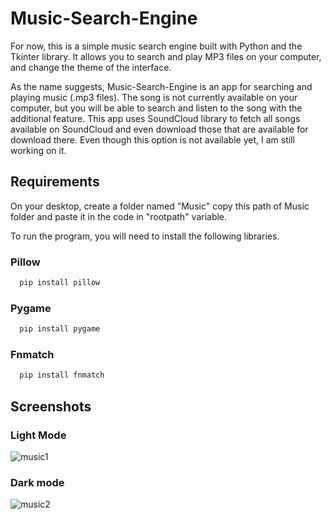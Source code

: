 
# Music-Search-Engine
For now, this is a simple music search engine built with Python and the Tkinter library. It allows you to search and play MP3 files on your computer, and change the theme of the interface.

As the name suggests, Music-Search-Engine is an app for searching and playing music (.mp3 files). The song is not currently available on your computer, but you will be able to search and listen to the song with the additional feature. This app uses SoundCloud library to fetch all songs available on SoundCloud and even download those that are available for download there. Even though this option is not available yet, I am still working on it.





## Requirements

On your desktop, create a folder named "Music" copy this path of Music folder and paste it in the code in "rootpath" variable.

To run the program, you will need to install the following libraries.


### Pillow

```bash
  pip install pillow
```

### Pygame
```bash
  pip install pygame
```

### Fnmatch
```bash
  pip install fnmatch
```

## Screenshots

### Light Mode
![music1](https://user-images.githubusercontent.com/110475514/231465248-dd105fbe-f321-4987-9514-d00242c7418c.png)


### Dark mode
![music2](https://user-images.githubusercontent.com/110475514/231553549-df8c8fd0-6062-428a-ab7b-83f38e99b54b.png)





